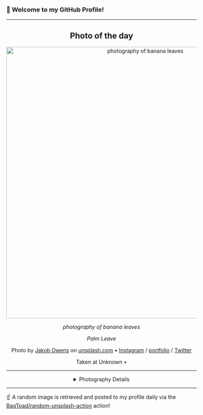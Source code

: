### 👋 Welcome to my GitHub Profile!

----
<div align="center">

## Photo of the day
  
  <a href="https://unsplash.com/photos/photography-of-banana-leaves-TMxUnMAAwFA"><img width="720" src="https://images.unsplash.com/photo-1484506097116-1bcba4fa7568?crop=entropy&cs=tinysrgb&fit=max&fm=jpg&ixid=M3w1OTQ0OTd8MHwxfHJhbmRvbXx8fHx8fHx8fDE3MjAyNDYwMTZ8&ixlib=rb-4.0.3&q=80&w=1080" alt="photography of banana leaves"></a>
  
  <em>photography of banana leaves</em>
  
  <em>Palm Leave</em>

  Photo by [Jakob Owens](https://amap.to/jakobowens/) on [unsplash.com](https://unsplash.com/) • [Instagram](https://instagram.com/jakobowens) / [portfolio](https://amap.to/jakobowens/) / [Twitter](https://twitter.com/jakobOwenss)
  
  Taken at Unknown • 
  
  ---
  
<details>
<summary>Photography Details</summary>
  
| Parameter     | Value |
| ------------- | ----- |
| Camera Model  | Canon EOS-1D X Mark II |
| Exposure Time | 1/640 |
| Aperture      | 3.5 |
| Focal Length  | 65.0 |
| ISO           | 100 |
| Location      | Unknown (null) |
| Coordinates   | Latitude null, Longitude null |

</details>

</div>

----

☝️ A random image is retrieved and posted to my profile daily via the [BagToad/random-unsplash-action](https://github.com/BagToad/random-unsplash-action) action!
